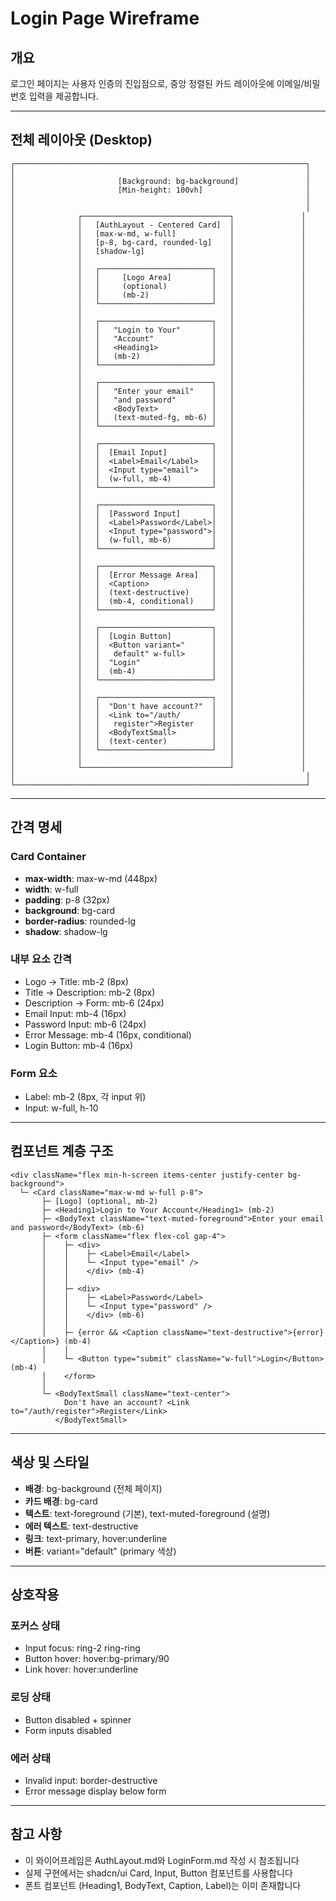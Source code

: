 # Login Page Wireframe

## 개요

로그인 페이지는 사용자 인증의 진입점으로, 중앙 정렬된 카드 레이아웃에 이메일/비밀번호 입력을 제공합니다.

---

## 전체 레이아웃 (Desktop)

```
┌─────────────────────────────────────────────────────────────────┐
│                                                                 │
│                       [Background: bg-background]               │
│                       [Min-height: 100vh]                       │
│                                                                 │
│                                                                 │
│              ┌─────────────────────────────────┐               │
│              │   [AuthLayout - Centered Card]  │               │
│              │   [max-w-md, w-full]            │               │
│              │   [p-8, bg-card, rounded-lg]    │               │
│              │   [shadow-lg]                   │               │
│              │                                 │               │
│              │   ┌─────────────────────────┐   │               │
│              │   │     [Logo Area]         │   │               │
│              │   │     (optional)          │   │               │
│              │   │     (mb-2)              │   │               │
│              │   └─────────────────────────┘   │               │
│              │                                 │               │
│              │   ┌─────────────────────────┐   │               │
│              │   │   "Login to Your"       │   │               │
│              │   │   "Account"             │   │               │
│              │   │   <Heading1>            │   │               │
│              │   │   (mb-2)                │   │               │
│              │   └─────────────────────────┘   │               │
│              │                                 │               │
│              │   ┌─────────────────────────┐   │               │
│              │   │   "Enter your email"    │   │               │
│              │   │   "and password"        │   │               │
│              │   │   <BodyText>            │   │               │
│              │   │   (text-muted-fg, mb-6) │   │               │
│              │   └─────────────────────────┘   │               │
│              │                                 │               │
│              │   ┌─────────────────────────┐   │               │
│              │   │  [Email Input]          │   │               │
│              │   │  <Label>Email</Label>   │   │               │
│              │   │  <Input type="email">   │   │               │
│              │   │  (w-full, mb-4)         │   │               │
│              │   └─────────────────────────┘   │               │
│              │                                 │               │
│              │   ┌─────────────────────────┐   │               │
│              │   │  [Password Input]       │   │               │
│              │   │  <Label>Password</Label>│   │               │
│              │   │  <Input type="password">│   │               │
│              │   │  (w-full, mb-6)         │   │               │
│              │   └─────────────────────────┘   │               │
│              │                                 │               │
│              │   ┌─────────────────────────┐   │               │
│              │   │  [Error Message Area]   │   │               │
│              │   │  <Caption>              │   │               │
│              │   │  (text-destructive)     │   │               │
│              │   │  (mb-4, conditional)    │   │               │
│              │   └─────────────────────────┘   │               │
│              │                                 │               │
│              │   ┌─────────────────────────┐   │               │
│              │   │  [Login Button]         │   │               │
│              │   │  <Button variant="      │   │               │
│              │   │   default" w-full>      │   │               │
│              │   │  "Login"                │   │               │
│              │   │  (mb-4)                 │   │               │
│              │   └─────────────────────────┘   │               │
│              │                                 │               │
│              │   ┌─────────────────────────┐   │               │
│              │   │  "Don't have account?"  │   │               │
│              │   │  <Link to="/auth/       │   │               │
│              │   │   register">Register    │   │               │
│              │   │  <BodyTextSmall>        │   │               │
│              │   │  (text-center)          │   │               │
│              │   └─────────────────────────┘   │               │
│              │                                 │               │
│              └─────────────────────────────────┘               │
│                                                                 │
└─────────────────────────────────────────────────────────────────┘
```

---

## 간격 명세

### Card Container

- **max-width**: max-w-md (448px)
- **width**: w-full
- **padding**: p-8 (32px)
- **background**: bg-card
- **border-radius**: rounded-lg
- **shadow**: shadow-lg

### 내부 요소 간격

- Logo → Title: mb-2 (8px)
- Title → Description: mb-2 (8px)
- Description → Form: mb-6 (24px)
- Email Input: mb-4 (16px)
- Password Input: mb-6 (24px)
- Error Message: mb-4 (16px, conditional)
- Login Button: mb-4 (16px)

### Form 요소

- Label: mb-2 (8px, 각 input 위)
- Input: w-full, h-10

---

## 컴포넌트 계층 구조

```
<div className="flex min-h-screen items-center justify-center bg-background">
  └─ <Card className="max-w-md w-full p-8">
       ├─ [Logo] (optional, mb-2)
       ├─ <Heading1>Login to Your Account</Heading1> (mb-2)
       ├─ <BodyText className="text-muted-foreground">Enter your email and password</BodyText> (mb-6)
       ├─ <form className="flex flex-col gap-4">
       │    ├─ <div>
       │    │    ├─ <Label>Email</Label>
       │    │    └─ <Input type="email" />
       │    │    </div> (mb-4)
       │    │
       │    ├─ <div>
       │    │    ├─ <Label>Password</Label>
       │    │    └─ <Input type="password" />
       │    │    </div> (mb-6)
       │    │
       │    ├─ {error && <Caption className="text-destructive">{error}</Caption>} (mb-4)
       │    │
       │    └─ <Button type="submit" className="w-full">Login</Button> (mb-4)
       │    </form>
       │
       └─ <BodyTextSmall className="text-center">
            Don't have an account? <Link to="/auth/register">Register</Link>
          </BodyTextSmall>
```

---

## 색상 및 스타일

- **배경**: bg-background (전체 페이지)
- **카드 배경**: bg-card
- **텍스트**: text-foreground (기본), text-muted-foreground (설명)
- **에러 텍스트**: text-destructive
- **링크**: text-primary, hover:underline
- **버튼**: variant="default" (primary 색상)

---

## 상호작용

### 포커스 상태

- Input focus: ring-2 ring-ring
- Button hover: hover:bg-primary/90
- Link hover: hover:underline

### 로딩 상태

- Button disabled + spinner
- Form inputs disabled

### 에러 상태

- Invalid input: border-destructive
- Error message display below form

---

## 참고 사항

- 이 와이어프레임은 AuthLayout.md와 LoginForm.md 작성 시 참조됩니다
- 실제 구현에서는 shadcn/ui Card, Input, Button 컴포넌트를 사용합니다
- 폰트 컴포넌트 (Heading1, BodyText, Caption, Label)는 이미 존재합니다
